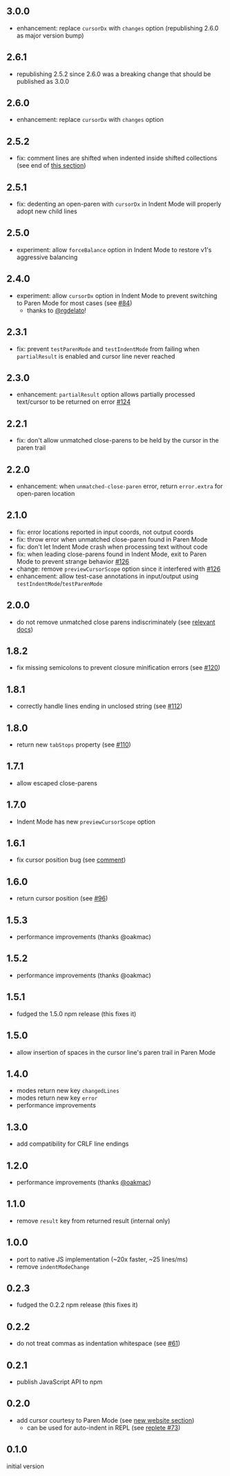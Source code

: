 ## 3.0.0

- enhancement: replace `cursorDx` with `changes` option (republishing 2.6.0 as major version bump)

## 2.6.1

- republishing 2.5.2 since 2.6.0 was a breaking change that should be published as 3.0.0

## 2.6.0

- enhancement: replace `cursorDx` with `changes` option

## 2.5.2

- fix: comment lines are shifted when indented inside shifted collections (see end of [this section](doc/code.md#preserving-relative-indentation-while-typing))

## 2.5.1

- fix: dedenting an open-paren with `cursorDx` in Indent Mode will properly adopt new child lines

## 2.5.0

- experiment: allow `forceBalance` option in Indent Mode to restore v1's aggressive balancing

## 2.4.0

- experiment: allow `cursorDx` option in Indent Mode to prevent switching to Paren Mode for most cases (see [#84](https://github.com/shaunlebron/parinfer/issues/86))
  - thanks to [@rgdelato](https://github.com/rgdelato)!

## 2.3.1

- fix: prevent `testParenMode` and `testIndentMode` from failing when `partialResult` is enabled and cursor line never reached

## 2.3.0

- enhancement: `partialResult` option allows partially processed text/cursor to be returned on error [#124](https://github.com/shaunlebron/parinfer/issues/124)

## 2.2.1

- fix: don't allow unmatched close-parens to be held by the cursor in the paren trail

## 2.2.0

- enhancement: when `unmatched-close-paren` error, return `error.extra` for open-paren location

## 2.1.0

- fix: error locations reported in input coords, not output coords
- fix: throw error when unmatched close-paren found in Paren Mode
- fix: don't let Indent Mode crash when processing text without code
- fix: when leading close-parens found in Indent Mode, exit to Paren Mode to prevent strange behavior [#126]
- change: remove `previewCursorScope` option since it interfered with [#126]
- enhancement: allow test-case annotations in input/output using `testIndentMode`/`testParenMode`

[#126]:https://github.com/shaunlebron/parinfer/issues/126

## 2.0.0

- do not remove unmatched close parens indiscriminately (see [relevant docs](doc/code.md#unmatched-close-parens))

## 1.8.2

- fix missing semicolons to prevent closure minification errors (see [#120](https://github.com/shaunlebron/parinfer/issues/120))

## 1.8.1

- correctly handle lines ending in unclosed string (see [#112](https://github.com/shaunlebron/parinfer/issues/112))

## 1.8.0

- return new `tabStops` property (see [#110](https://github.com/shaunlebron/parinfer/pull/110))

## 1.7.1

- allow escaped close-parens

## 1.7.0

- Indent Mode has new `previewCursorScope` option

## 1.6.1

- fix cursor position bug (see [comment](https://github.com/shaunlebron/parinfer/issues/47#issuecomment-186063654))

## 1.6.0

- return cursor position (see [#96](https://github.com/shaunlebron/parinfer/pull/96))

## 1.5.3

- performance improvements (thanks @oakmac)

## 1.5.2

- performance improvements (thanks @oakmac)

## 1.5.1

- fudged the 1.5.0 npm release (this fixes it)

## 1.5.0

- allow insertion of spaces in the cursor line's paren trail in Paren Mode

## 1.4.0

- modes return new key `changedLines`
- modes return new key `error`
- performance improvements

## 1.3.0

- add compatibility for CRLF line endings

## 1.2.0

- performance improvements (thanks [@oakmac](https://github.com/oakmac))

## 1.1.0

- remove `result` key from returned result (internal only)

## 1.0.0

- port to native JS implementation (~20x faster, ~25 lines/ms)
- remove `indentModeChange`

## 0.2.3

- fudged the 0.2.2 npm release (this fixes it)

## 0.2.2

- do not treat commas as indentation whitespace (see [#61](https://github.com/shaunlebron/parinfer/issues/61))

## 0.2.1

- publish JavaScript API to npm

## 0.2.0

- add cursor courtesy to Paren Mode (see [new website section](http://shaunlebron.github.io/parinfer/#knowing-when-parens-move-in-paren-mode))
  - can be used for auto-indent in REPL (see [replete #73](https://github.com/mfikes/replete/issues/73#issuecomment-158712053))

## 0.1.0

initial version
